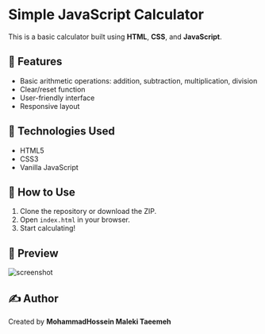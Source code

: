 # Simple JavaScript Calculator

This is a basic calculator built using **HTML**, **CSS**, and **JavaScript**.

## 🔧 Features

- Basic arithmetic operations: addition, subtraction, multiplication, division
- Clear/reset function
- User-friendly interface
- Responsive layout

## 🧠 Technologies Used

- HTML5
- CSS3
- Vanilla JavaScript

## 🚀 How to Use

1. Clone the repository or download the ZIP.
2. Open `index.html` in your browser.
3. Start calculating!

## 📸 Preview

![screenshot](screenshot.png)

## ✍️ Author

Created by **MohammadHossein Maleki Taeemeh**
